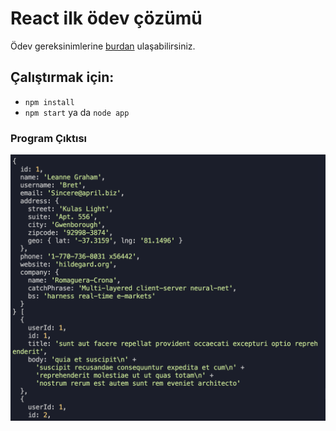 # React ilk ödev çözümü

Ödev gereksinimlerine [burdan](https://app.patika.dev/moduller/react/odev1) ulaşabilirsiniz.

## Çalıştırmak için:

- <code>npm install</code>
- <code>npm start</code> ya da <code>node app</code>

### Program Çıktısı

![Kullanıcı ve Postları](output.png)

